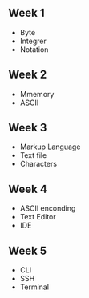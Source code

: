 ## Week 1
- Byte
- Integrer
- Notation
## Week 2
- Mmemory
- ASCII
## Week 3
- Markup Language
- Text file
- Characters
## Week 4
- ASCII enconding
- Text Editor
- IDE
## Week 5
- CLI
- SSH
- Terminal
